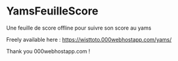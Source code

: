 # YamsFeuilleScore
Une feuille de score offline pour suivre son score au yams

Freely available here : https://wisttoto.000webhostapp.com/yams/

Thank you 000webhostapp.com !
